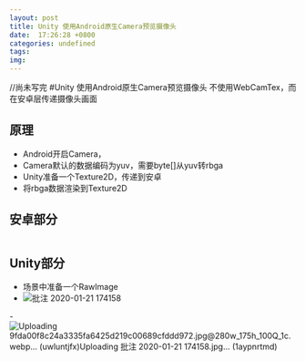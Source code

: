 ```yaml
---
layout: post
title: Unity 使用Android原生Camera预览摄像头
date:  17:26:28 +0800
categories: undefined
tags: 
img: 
---
```

//尚未写完
#Unity 使用Android原生Camera预览摄像头 
不使用WebCamTex，而在安卓层传递摄像头画面

## 原理

- Android开启Camera，
- Camera默认的数据编码为yuv，需要byte[]从yuv转rbga
- Unity准备一个Texture2D，传递到安卓
- 将rbga数据渲染到Texture2D

## 安卓部分
``` Java

```

## Unity部分

- 场景中准备一个RawImage
- ![批注 2020-01-21 174158](https://i.loli.net/2020/01/21/tQMZbeDkPxdsRy9.png)



-![![Uploading 9fda00f8c24a3335fa6425d219c00689cfddd972.jpg@280w_175h_100Q_1c.webp… (uwluntjfx)]()Uploading 批注 2020-01-21 174158.jpg… (1aypnrtmd)]()


